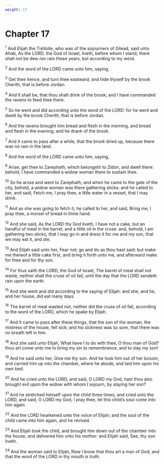 ```yaml
---
weight: 17
---
```


# Chapter 17

<sup>1</sup> And Elijah the Tishbite, who was of the sojourners of Gilead, said unto Ahab, As the LORD, the God of Israel, liveth, before whom I stand, there shall not be dew nor rain these years, but according to my word. 

<sup>2</sup> And the word of the LORD came unto him, saying, 

<sup>3</sup> Get thee hence, and turn thee eastward, and hide thyself by the brook Cherith, that is before Jordan. 

<sup>4</sup> And it shall be, that thou shalt drink of the brook; and I have commanded the ravens to feed thee there. 

<sup>5</sup> So he went and did according unto the word of the LORD: for he went and dwelt by the brook Cherith, that is before Jordan. 

<sup>6</sup> And the ravens brought him bread and flesh in the morning, and bread and flesh in the evening; and he drank of the brook. 

<sup>7</sup> And it came to pass after a while, that the brook dried up, because there was no rain in the land. 

<sup>8</sup> And the word of the LORD came unto him, saying, 

<sup>9</sup> Arise, get thee to Zarephath, which belongeth to Zidon, and dwell there: behold, I have commanded a widow woman there to sustain thee. 

<sup>10</sup> So he arose and went to Zarephath; and when he came to the gate of the city, behold, a widow woman was there gathering sticks: and he called to her, and said, Fetch me, I pray thee, a little water in a vessel, that I may drink. 

<sup>11</sup> And as she was going to fetch it, he called to her, and said, Bring me, I pray thee, a morsel of bread in thine hand. 

<sup>12</sup> And she said, As the LORD thy God liveth, I have not a cake, but an handful of meal in the barrel, and a little oil in the cruse: and, behold, I am gathering two sticks, that I may go in and dress it for me and my son, that we may eat it, and die. 

<sup>13</sup> And Elijah said unto her, Fear not; go and do as thou hast said: but make me thereof a little cake first, and bring it forth unto me, and afterward make for thee and for thy son. 

<sup>14</sup> For thus saith the LORD, the God of Israel, The barrel of meal shall not waste, neither shall the cruse of oil fail, until the day that the LORD sendeth rain upon the earth. 

<sup>15</sup> And she went and did according to the saying of Elijah: and she, and he, and her house, did eat many days. 

<sup>16</sup> The barrel of meal wasted not, neither did the cruse of oil fail, according to the word of the LORD, which he spake by Elijah. 

<sup>17</sup> And it came to pass after these things, that the son of the woman, the mistress of the house, fell sick; and his sickness was so sore, that there was no breath left in him. 

<sup>18</sup> And she said unto Elijah, What have I to do with thee, O thou man of God? thou art come unto me to bring my sin to remembrance, and to slay my son! 

<sup>19</sup> And he said unto her, Give me thy son. And he took him out of her bosom, and carried him up into the chamber, where he abode, and laid him upon his own bed. 

<sup>20</sup> And he cried unto the LORD, and said, O LORD my God, hast thou also brought evil upon the widow with whom I sojourn, by slaying her son? 

<sup>21</sup> And he stretched himself upon the child three times, and cried unto the LORD, and said, O LORD my God, I pray thee, let this child’s soul come into him again. 

<sup>22</sup> And the LORD hearkened unto the voice of Elijah; and the soul of the child came into him again, and he revived. 

<sup>23</sup> And Elijah took the child, and brought him down out of the chamber into the house, and delivered him unto his mother: and Elijah said, See, thy son liveth. 

<sup>24</sup> And the woman said to Elijah, Now I know that thou art a man of God, and that the word of the LORD in thy mouth is truth. 


